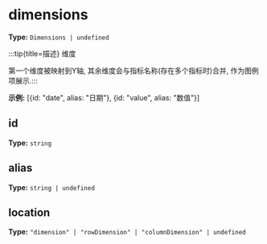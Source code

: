 # dimensions

**Type:** `Dimensions | undefined`

:::tip{title=描述}
维度



第一个维度被映射到Y轴, 其余维度会与指标名称(存在多个指标时)合并, 作为图例项展示.:::


 

**示例:**
[{id: "date", alias: "日期"}, {id: "value", alias: "数值"}]


 


## id

**Type:** `string`

## alias

**Type:** `string | undefined`

## location

**Type:** `"dimension" | "rowDimension" | "columnDimension" | undefined`

